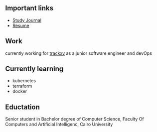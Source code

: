 ## Important links
* [Study Journal](/Study-journal)
* [Resume](resources/Resume.pdf)
## Work
currently working for [trackxy](https://trackxy.com/) as a junior software engineer and devOps
## Currently learning
* kubernetes
* terraform
* docker
## Eductation
Senior student in Bachelor degree of Computer Science, Faculty Of Computers and Artificial Intelligenc, Cairo University
